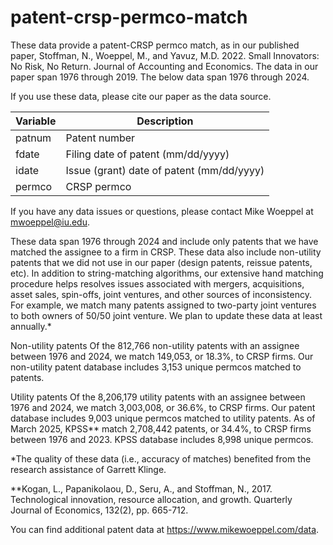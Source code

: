 # patent-crsp-permco-match
These data provide a patent-CRSP permco match, as in our published paper, Stoffman, N., Woeppel, M., and Yavuz, M.D. 2022. Small Innovators: No Risk, No Return. Journal of Accounting and Economics. The data in our paper span 1976 through 2019. The below data span 1976 through 2024.

If you use these data, please cite our paper as the data source.

| Variable | Description                               |
| -------- | ----------------------------------------- |
| patnum   | Patent number                             |
| fdate    | Filing date of patent (mm/dd/yyyy)        |
| idate    | Issue (grant) date of patent (mm/dd/yyyy) |
| permco   | CRSP permco                               |

If you have any data issues or questions, please contact Mike Woeppel at mwoeppel@iu.edu.

These data span 1976 through 2024 and include only patents that we have matched the assignee to a firm in CRSP.  These data also include non-utility patents that we did not use in our paper (design patents, reissue patents, etc). In addition to string-matching algorithms, our extensive hand matching procedure helps resolves issues associated with mergers, acquisitions, asset sales, spin-offs, joint ventures, and other sources of inconsistency. For example, we match many patents assigned to two-party joint ventures to both owners of 50/50 joint venture. We plan to update these data at least annually.*

Non-utility patents
Of the 812,766 non-utility patents with an assignee between 1976 and 2024, we match 149,053, or 18.3%, to CRSP firms. Our non-utility patent database includes 3,153 unique permcos matched to patents.

Utility patents
Of the 8,206,179 utility patents with an assignee between 1976 and 2024, we match 3,003,008, or 36.6%, to CRSP firms. Our patent database includes 9,003 unique permcos matched to utility patents. As of March 2025, KPSS** match 2,708,442 patents, or 34.4%, to CRSP firms between 1976 and 2023. KPSS database includes 8,998 unique permcos. 

*The quality of these data (i.e., accuracy of matches) benefited from the research assistance of Garrett Klinge.

**Kogan, L., Papanikolaou, D., Seru, A., and Stoffman, N., 2017. Technological innovation, resource allocation, and growth. Quarterly Journal of Economics, 132(2), pp. 665-712.

You can find additional patent data at https://www.mikewoeppel.com/data.
